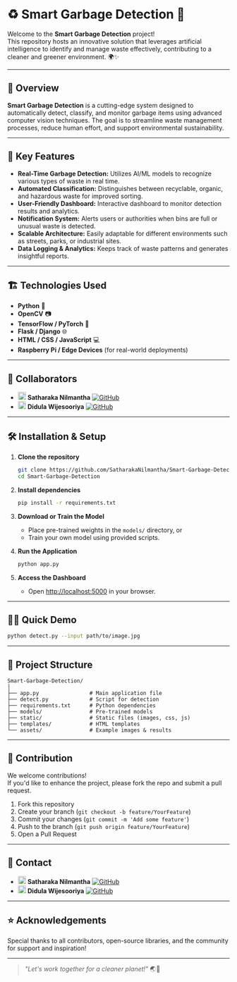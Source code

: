# ♻️ Smart Garbage Detection 🚮

Welcome to the **Smart Garbage Detection** project!  
This repository hosts an innovative solution that leverages artificial intelligence to identify and manage waste effectively, contributing to a cleaner and greener environment. 🌍✨

---

## 🚀 Overview

**Smart Garbage Detection** is a cutting-edge system designed to automatically detect, classify, and monitor garbage items using advanced computer vision techniques. The goal is to streamline waste management processes, reduce human effort, and support environmental sustainability.

---

## 🧠 Key Features

- **Real-Time Garbage Detection:** Utilizes AI/ML models to recognize various types of waste in real time.
- **Automated Classification:** Distinguishes between recyclable, organic, and hazardous waste for improved sorting.
- **User-Friendly Dashboard:** Interactive dashboard to monitor detection results and analytics.
- **Notification System:** Alerts users or authorities when bins are full or unusual waste is detected.
- **Scalable Architecture:** Easily adaptable for different environments such as streets, parks, or industrial sites.
- **Data Logging & Analytics:** Keeps track of waste patterns and generates insightful reports.

---

## 🏗️ Technologies Used

- **Python** 🐍
- **OpenCV** 📷
- **TensorFlow / PyTorch** 🤖
- **Flask / Django** 🌐
- **HTML / CSS / JavaScript** 💻
- **Raspberry Pi / Edge Devices** (for real-world deployments)

---

## 👥 Collaborators

- <img src="https://github.githubassets.com/images/icons/emoji/octocat.png" width="18" /> **Satharaka Nilmantha** [![GitHub](https://img.shields.io/badge/GitHub-100000?style=flat&logo=github&logoColor=white)](https://github.com/SatharakaNilmantha)
- <img src="https://github.githubassets.com/images/icons/emoji/octocat.png" width="18" /> **Didula Wijesooriya** [![GitHub](https://img.shields.io/badge/GitHub-100000?style=flat&logo=github&logoColor=white)](https://github.com/didula08)

---

## 🛠️ Installation & Setup

1. **Clone the repository**
   ```bash
   git clone https://github.com/SatharakaNilmantha/Smart-Garbage-Detection.git
   cd Smart-Garbage-Detection
   ```

2. **Install dependencies**
   ```bash
   pip install -r requirements.txt
   ```

3. **Download or Train the Model**
   - Place pre-trained weights in the `models/` directory, or
   - Train your own model using provided scripts.

4. **Run the Application**
   ```bash
   python app.py
   ```

5. **Access the Dashboard**
   - Open [http://localhost:5000](http://localhost:5000) in your browser.

---

## 🏃‍♂️ Quick Demo

```bash
python detect.py --input path/to/image.jpg
```

---

## 📂 Project Structure

```
Smart-Garbage-Detection/
│
├── app.py                # Main application file
├── detect.py             # Script for detection
├── requirements.txt      # Python dependencies
├── models/               # Pre-trained models
├── static/               # Static files (images, css, js)
├── templates/            # HTML templates
└── assets/               # Example images & results
```

---

## 🌱 Contribution

We welcome contributions!  
If you'd like to enhance the project, please fork the repo and submit a pull request.

1. Fork this repository
2. Create your branch (`git checkout -b feature/YourFeature`)
3. Commit your changes (`git commit -m 'Add some feature'`)
4. Push to the branch (`git push origin feature/YourFeature`)
5. Open a Pull Request

---

## 📧 Contact

- <img src="https://github.githubassets.com/images/icons/emoji/octocat.png" width="18" /> **Satharaka Nilmantha** [![GitHub](https://img.shields.io/badge/GitHub-100000?style=flat&logo=github&logoColor=white)](https://github.com/SatharakaNilmantha)
- <img src="https://github.githubassets.com/images/icons/emoji/octocat.png" width="18" /> **Didula Wijesooriya** [![GitHub](https://img.shields.io/badge/GitHub-100000?style=flat&logo=github&logoColor=white)](https://github.com/didula08)
<!-- Update with correct email if desired -->

---

## ⭐ Acknowledgements

Special thanks to all contributors, open-source libraries, and the community for support and inspiration!

---

> *"Let's work together for a cleaner planet!"* 🌏💚
